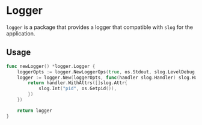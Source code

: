 # Logger

`logger` is a package that provides a logger that compatible with `slog` for the application.

## Usage

```go
func newLogger() *logger.Logger {
	loggerOpts := logger.NewLoggerOps(true, os.Stdout, slog.LevelDebug, true, "source", 4)
	logger := logger.New(loggerOpts, func(handler slog.Handler) slog.Handler {
		return handler.WithAttrs([]slog.Attr{
			slog.Int("pid", os.Getpid()),
		})
	})

	return logger
}
```
